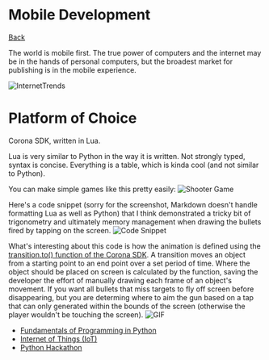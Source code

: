 # Mobile Development
[Back](index.md)

The world is mobile first. The true power of computers and the internet may be in the hands of personal computers, but the broadest market for publishing is in the mobile experience. 

![InternetTrends]()


# Platform of Choice

Corona SDK, written in Lua.

Lua is very similar to Python in the way it is written. Not strongly typed, syntax is concise. Everything is a table, which is kinda cool (and not similar to Python).

You can make simple games like this pretty easily:
![Shooter Game](https://i.imgur.com/WMhpdYn.png)


Here's a code snippet (sorry for the screenshot, Markdown doesn't handle formatting Lua as well as Python) that I think demonstrated a tricky bit of trigonometry and ultimately memory management when drawing the bullets fired by tapping on the screen.
![Code Snippet](https://i.imgur.com/zABJnkI.png)

What's interesting about this code is how the animation is defined using the [transition.to() function of the Corona SDK](https://docs.coronalabs.com/api/library/transition/to.html). A transition moves an object from a starting point to an end point over a set period of time. Where the object should be placed on screen is calculated by the function, saving the developer the effort of manually drawing each frame of an object's movement. If you want all bullets that miss targets to fly off screen before disappearing, but you are determing where to aim the gun based on a tap that can only generated within the bounds of the screen (otherwise the player wouldn't be touching the screen).
![GIF](https://i.imgur.com/4GbMLd0.gif)

- [Fundamentals of Programming in Python](Fundamentals_of_Programming_in_Python.md)
- [Internet of Things (IoT)](iot.md)
- [Python Hackathon](Python_Hackathon.md)
